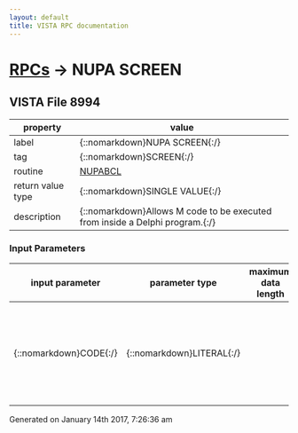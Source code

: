 ```yaml
---
layout: default
title: VISTA RPC documentation
---
```




# [RPCs](TableOfContent.md) &#8594; NUPA SCREEN 


 ## VISTA File 8994
 property | value 
--- | --- 
 label | {::nomarkdown}NUPA SCREEN{:/}
 tag | {::nomarkdown}SCREEN{:/}
 routine | [NUPABCL](http://code.osehra.org/dox/Routine_NUPABCL_source.html)
 return value type | {::nomarkdown}SINGLE VALUE{:/}
 description | {::nomarkdown}Allows M code to be executed from inside a Delphi program.{:/}

### Input Parameters

| input parameter | parameter type | maximum data length | required | description | 
| --- | --- | --- | --- | --- | 
| {::nomarkdown}CODE{:/} | {::nomarkdown}LITERAL{:/} |  | {::nomarkdown}true{:/} | {::nomarkdown}Code to execute.  If you set variable NUPa to a result, it will be pulled back into the assessment GUI. Code can be: S NUPA=$$D(^DPT(DFN)) D TAG^ROUTINE{:/} | 




 Generated on January 14th 2017, 7:26:36 am